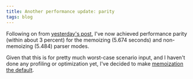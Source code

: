```yaml
---
title: Another performance update: parity
tags: blog
---
```


Following on from [yesterday's post](http://www.wincent.com/a/about/wincent/weblog/archives/2007/02/parser_generato.php), I've now achieved performance parity (within about 3 percent) for the memoizing (5.674 seconds) and non-memoizing (5.484) parser modes.

Given that this is for pretty much worst-case scenario input, and I haven't done any profiling or optimization yet, I've decided to make [memoization the default](http://www.wincent.com/a/about/wincent/weblog/svn-log/archives/2007/02/walrus_r47_2_items_changed.php).
